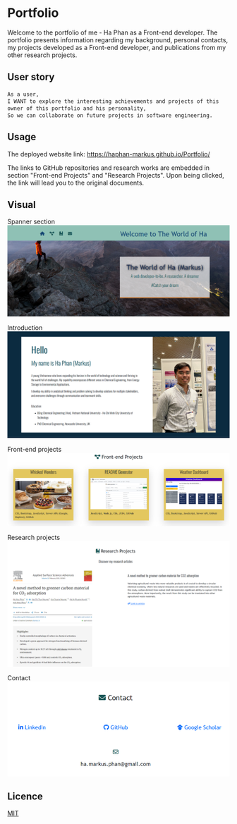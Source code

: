 # Portfolio

Welcome to the portfolio of me - Ha Phan as a Front-end developer. The portfolio presents information regarding my background, personal contacts, my projects developed as a Front-end developer, and publications from my other research projects.

## User story

```
As a user,
I WANT to explore the interesting achievements and projects of this owner of this portfolio and his personality,
So we can collaborate on future projects in software engineering.
```

## Usage

The deployed website link: https://haphan-markus.github.io/Portfolio/

The links to GitHub repositories and research works are embedded in section "Front-end Projects" and "Research Projects". Upon being clicked, the link will lead you to the original documents.

## Visual

Spanner section
![Alt text](./assets/images/screenshots/image1.png)

Introduction
![Alt text](./assets/images/screenshots/image2.png)

Front-end projects
![Alt text](./assets/images/screenshots/image3.png)

Research projects
![Alt text](./assets/images/screenshots/image4.png)

Contact
![Alt text](./assets/images/screenshots/image5.png)

## Licence

[MIT](https://choosealicense.com/licenses/mit/)